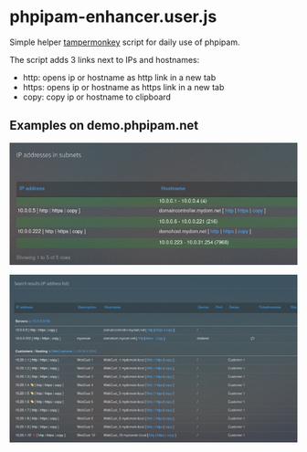 # phpipam-enhancer.user.js

Simple helper [tampermonkey](https://www.tampermonkey.net/) script for daily use of phpipam.

The script adds 3 links next to IPs and hostnames:
 - http: opens ip or hostname as http link in a new tab
 - https: opens ip or hostname as https link in a new tab
 - copy: copy ip or hostname to clipboard

## Examples on demo.phpipam.net

![Example on subnet view](https://github.com/babs/phpipam-enhancer.user.js/blob/master/img/demo.phpipam.net-subnetview.png)

![Example on search result](https://github.com/babs/phpipam-enhancer.user.js/blob/master/img/demo.phpipam.net-search-result-dark.png)
